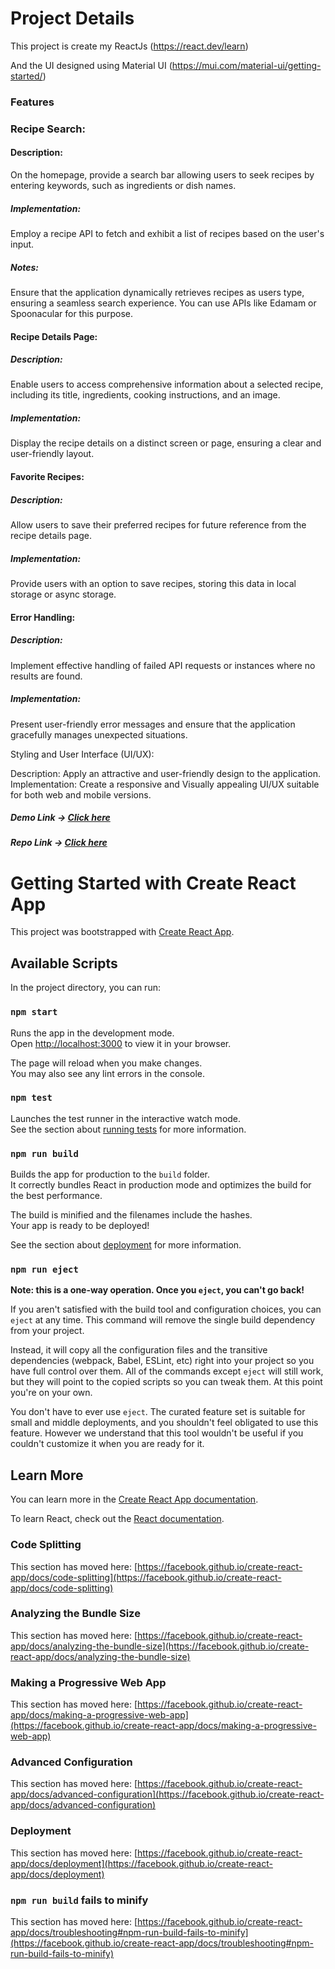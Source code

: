# Project Details

This project is create my ReactJs (https://react.dev/learn)

And the UI designed using Material UI (https://mui.com/material-ui/getting-started/)

### Features

### Recipe Search:

#### Description: 
On the homepage, provide a search bar allowing users to seek recipes by entering keywords, such as ingredients or dish names.

##### Implementation: 
Employ a recipe API to fetch and exhibit a list of recipes based on the user's input.

##### Notes: 
Ensure that the application dynamically retrieves recipes as users type, ensuring a seamless search experience. You can use APIs like Edamam or Spoonacular for this purpose.

#### Recipe Details Page:

##### Description: 
Enable users to access comprehensive information about a selected recipe, including its title, ingredients, cooking instructions, and an image.

##### Implementation: 
Display the recipe details on a distinct screen or page, ensuring a clear and user-friendly layout.

#### Favorite Recipes:

##### Description: 
Allow users to save their preferred recipes for future reference from the recipe details page.

##### Implementation: 
Provide users with an option to save recipes, storing this data in local storage or async storage.

#### Error Handling:

##### Description: 
Implement effective handling of failed API requests or instances where no results are found.

##### Implementation: 
Present user-friendly error messages and ensure that the application gracefully manages unexpected situations.

Styling and User Interface (UI/UX):

Description: Apply an attractive and user-friendly design to the application.
Implementation: Create a responsive and Visually appealing UI/UX suitable for both web and mobile versions.

<h5>Demo Link -> <a href="https://653611e57c315e7e2431bac6--admirable-madeleine-82d26f.netlify.app/" target="_blank">Click here</a></h5>
<h5>Repo Link -> <a href="https://github.com/Karimansari4/recipe-react.git" target="_blank">Click here</a></h5>
<!-- ### Demo () -->
<!-- ### Rep () -->

# Getting Started with Create React App

This project was bootstrapped with [Create React App](https://github.com/facebook/create-react-app).

## Available Scripts

In the project directory, you can run:

### `npm start`

Runs the app in the development mode.\
Open [http://localhost:3000](http://localhost:3000) to view it in your browser.

The page will reload when you make changes.\
You may also see any lint errors in the console.

### `npm test`

Launches the test runner in the interactive watch mode.\
See the section about [running tests](https://facebook.github.io/create-react-app/docs/running-tests) for more information.

### `npm run build`

Builds the app for production to the `build` folder.\
It correctly bundles React in production mode and optimizes the build for the best performance.

The build is minified and the filenames include the hashes.\
Your app is ready to be deployed!

See the section about [deployment](https://facebook.github.io/create-react-app/docs/deployment) for more information.

### `npm run eject`

**Note: this is a one-way operation. Once you `eject`, you can't go back!**

If you aren't satisfied with the build tool and configuration choices, you can `eject` at any time. This command will remove the single build dependency from your project.

Instead, it will copy all the configuration files and the transitive dependencies (webpack, Babel, ESLint, etc) right into your project so you have full control over them. All of the commands except `eject` will still work, but they will point to the copied scripts so you can tweak them. At this point you're on your own.

You don't have to ever use `eject`. The curated feature set is suitable for small and middle deployments, and you shouldn't feel obligated to use this feature. However we understand that this tool wouldn't be useful if you couldn't customize it when you are ready for it.

## Learn More

You can learn more in the [Create React App documentation](https://facebook.github.io/create-react-app/docs/getting-started).

To learn React, check out the [React documentation](https://reactjs.org/).

### Code Splitting

This section has moved here: [https://facebook.github.io/create-react-app/docs/code-splitting](https://facebook.github.io/create-react-app/docs/code-splitting)

### Analyzing the Bundle Size

This section has moved here: [https://facebook.github.io/create-react-app/docs/analyzing-the-bundle-size](https://facebook.github.io/create-react-app/docs/analyzing-the-bundle-size)

### Making a Progressive Web App

This section has moved here: [https://facebook.github.io/create-react-app/docs/making-a-progressive-web-app](https://facebook.github.io/create-react-app/docs/making-a-progressive-web-app)

### Advanced Configuration

This section has moved here: [https://facebook.github.io/create-react-app/docs/advanced-configuration](https://facebook.github.io/create-react-app/docs/advanced-configuration)

### Deployment

This section has moved here: [https://facebook.github.io/create-react-app/docs/deployment](https://facebook.github.io/create-react-app/docs/deployment)

### `npm run build` fails to minify

This section has moved here: [https://facebook.github.io/create-react-app/docs/troubleshooting#npm-run-build-fails-to-minify](https://facebook.github.io/create-react-app/docs/troubleshooting#npm-run-build-fails-to-minify)
